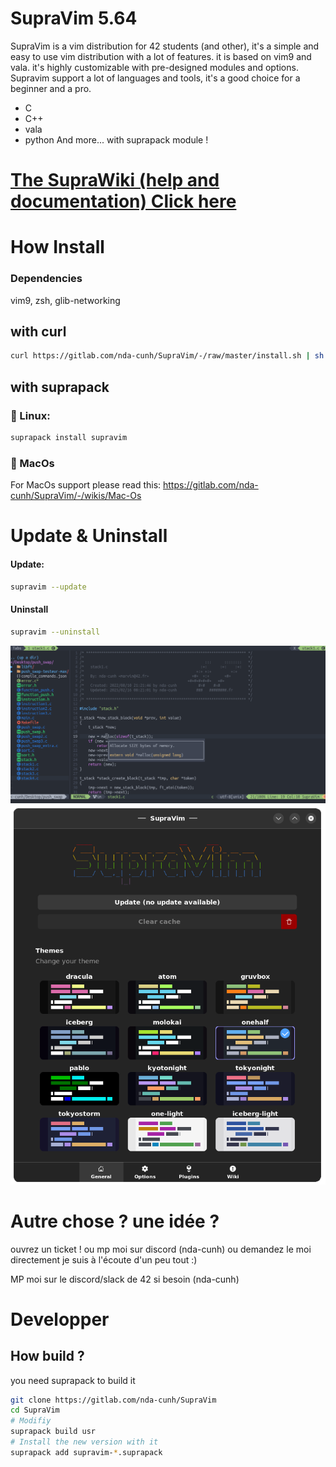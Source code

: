 # SupraVim 5.64

SupraVim is a vim distribution for 42 students (and other), it's a simple and easy to use vim distribution with a lot of features. it is based on vim9 and vala.
it's highly customizable with pre-designed modules and options.
Supravim support a lot of languages and tools, it's a good choice for a beginner and a pro.
- C
- C++
- vala
- python
And more... with suprapack module !

# [The SupraWiki (help and documentation) Click here](https://gitlab.com/nda-cunh/SupraVim/-/wikis/home)


# How Install 
### Dependencies

vim9, zsh, glib-networking

## with curl
```bash
curl https://gitlab.com/nda-cunh/SupraVim/-/raw/master/install.sh | sh
```

## with suprapack

### 🐧 Linux:
```bash
suprapack install supravim
```
### 🍎 MacOs
For MacOs support please read this: https://gitlab.com/nda-cunh/SupraVim/-/wikis/Mac-Os


# Update & Uninstall

#### Update:
```bash
supravim --update
```

#### Uninstall

```bash
supravim --uninstall
```

<img src="data/readme.png"/>

<img src="data/gui.png"/>

# Autre chose ? une idée ?
ouvrez un ticket ! ou mp moi sur discord (nda-cunh) ou demandez le moi directement
je suis à l'écoute d'un peu tout :)

MP moi sur le discord/slack de 42 si besoin (nda-cunh)

# Developper

## How build ?

you need suprapack to build it
```bash
git clone https://gitlab.com/nda-cunh/SupraVim
cd SupraVim
# Modifiy
suprapack build usr
# Install the new version with it
suprapack add supravim-*.suprapack
```
